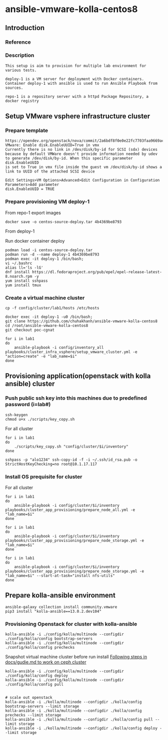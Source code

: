 # ansible-vmware-kolla-centos8

## Introduction

### Reference


### Description

    This setup is aim to provision for multiple lab environment for various tests. 

    deploy-1 is a VM server for deployment with Docker containers. Container deploy-1 with ansible is used to run Ansible Playbook from sources.

    repo-1 is a repository server with a httpd Package Repository, a docker registry  

## Setup VMware vsphere infrastructure cluster

### Prepare template 

    https://opendev.org/openstack/nova/commit/2a6bdf8f0e0e22fc7703faa9669ace7380dc73c3
    VMware: Enable disk.EnableUUID=True in vmx
    Currently there is no link in /dev/disk/by-id for SCSI (sdx) devices because by default VMWare doesn't provide information needed by udev to generate /dev/disk/by-id. When this specific parameter disk.EnableUUID
    is set to True in vmx file inside the guest vm /dev/disk/by-id shows a link to UUID of the attached SCSI device

    Edit Settings>VM Options>Advanced>Edit Configuration in Configuration Parameters>Add parameter
    disk.EnableUUID = TRUE
          
### Prepare provisioning VM deploy-1

From repo-1 export images

    docker save -o centos-source-deploy.tar 4b4369be8793

From deploy-1 

Run docker container deploy

    podman load -i centos-source-deploy.tar
    podman run -d --name deploy-1 4b4369be8793
    podman exec -it deploy-1 /bin/bash; 
    vi ~/.bashrc 
    alias ll='ls -lG'
    dnf install https://dl.fedoraproject.org/pub/epel/epel-release-latest-8.noarch.rpm -y
    yum install sshpass
    yum install tmux

### Create a virtual machine cluster

    cp -f config/cluster/lab1/hosts /etc/hosts

    docker exec -it deploy-1 -u0 /bin/bash;
    git clone https://github.com/chuhakhanh/ansible-vmware-kolla-centos8
    cd /root/ansible-vmware-kolla-centos8
    git checkout poc-cgnat

    for i in lab1 
    do
        ansible-playbook -i config/inventory_all playbooks/cluster_infra_vsphere/setup_vmware_cluster.yml -e "action=create" -e "lab_name=$i"
    done

## Provisioning application(openstack with kolla ansible) cluster

### Push public ssh key into this machines due to predefined password (i=lab#)
    
    ssh-keygen
    chmod u+x ./scripts/key_copy.sh
    
For all cluster 
    
    for i in lab1
    do
        ./scripts/key_copy.sh "config/cluster/$i/inventory"
    done
    
    sshpass -p "alo1234" ssh-copy-id -f -i ~/.ssh/id_rsa.pub -o StrictHostKeyChecking=no root@10.1.17.117
    
### Install OS prequisite for cluster

For all cluster 

    for i in lab1 
    do
        ansible-playbook -i config/cluster/$i/inventory playbooks/cluster_app_provisioning/prepare_node_all.yml -e "lab_name=$i"
    done

    for i in lab1 
    do
        ansible-playbook -i config/cluster/$i/inventory playbooks/cluster_app_provisioning/prepare_node_storage.yml -e "lab_name=$i"
    done

    for i in lab1 
    do
        ansible-playbook -i config/cluster/$i/inventory playbooks/cluster_app_provisioning/prepare_node_storage.yml -e "lab_name=$i" --start-at-task="install nfs-utils"
    done

## Prepare kolla-ansible environment

    ansible-galaxy collection install community.vmware
    pip3 install "kolla-ansible==13.0.2.dev104"

### Provisioning Openstack for cluster with kolla-ansible

    kolla-ansible -i ./config/kolla/multinode --configdir ./config/kolla/config bootstrap-servers
    kolla-ansible -i ./config/kolla/multinode --configdir ./config/kolla/config prechecks

Snapshot virtual machine cluster before run install 
    [Following steps in docs/gudie.md to work on ceph cluster](docs/guide.md)
  

    kolla-ansible -i ./config/kolla/multinode --configdir ./config/kolla/config deploy
    kolla-ansible -i ./config/kolla/multinode --configdir ./config/kolla/config pull


    # scale out openstack
    kolla-ansible -i ./kolla/multinode --configdir ./kolla/config bootstrap-servers --limit storage
    kolla-ansible -i ./kolla/multinode --configdir ./kolla/config prechecks --limit storage
    kolla-ansible -i ./kolla/multinode --configdir ./kolla/config pull --limit storage
    kolla-ansible -i ./kolla/multinode --configdir ./kolla/config deploy --limit storage
